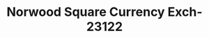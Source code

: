 ---
f_zip-code: 60466
f_state-code: IL
title: Norwood Square Currency Exch-23122
f_phone: 708-503-0071
f_city-only: Forest
f_address: 820 Norwood Square Dr Park Forest
f_location-unique-id: '23122'
slug: norwood-square-currency-exch-23122
updated-on: '2024-05-30T13:46:58.046Z'
created-on: '2024-05-30T13:36:59.803Z'
published-on: '2024-05-30T13:54:32.469Z'
f_city-state: cms/city/forest-il.md
f_company: cms/company/norwood-square-currency-exch.md
f_state: cms/state/illinois.md
layout: '[payday-loan].html'
tags: payday-loan
---